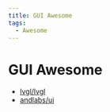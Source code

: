 ```yaml
---
title: GUI Awesome
tags:
  - Awesome
---
```


# GUI Awesome

- [lvgl/lvgl](https://github.com/lvgl/lvgl)
- [andlabs/ui](https://github.com/andlabs/ui)
